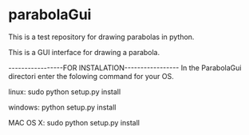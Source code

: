 # parabolaGui
This is a test repository for drawing parabolas in python.

This is a GUI interface for drawing a parabola.

-----------------FOR INSTALATION-----------------
In the ParabolaGui directori enter the folowing command for your OS.

linux:
	sudo python setup.py install



windows:
	python setup.py install



MAC OS X:
	sudo python setup.py install 
